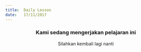 ```yaml
---
title:  Daily Lesson
date:   17/11/2017
---
```


### <center>Kami sedang mengerjakan pelajaran ini</center>
<center>Silahkan kembali lagi nanti</center>
